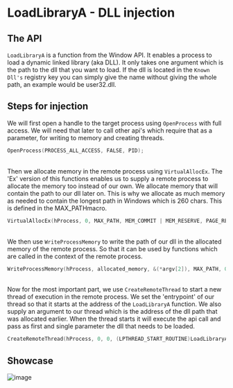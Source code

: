 # LoadLibraryA - DLL injection

## The API

```LoadLibraryA``` is a function from the Window API. It enables a process to load a dynamic linked library (aka DLL). It only takes one argument which is the path to the dll that you want to load. If the dll is located in the ```Known Dll's``` registry key you can simply give the name without giving the whole path, an example would be user32.dll.

## Steps for injection

We will first open a handle to the target process using ```OpenProcess``` with full access. We will need that later to call other api's which require that as a parameter, for writing to memory and creating threads.

```cpp
OpenProcess(PROCESS_ALL_ACCESS, FALSE, PID);
``` 
\
Then we allocate memory in the remote process using ```VirtualAllocEx```. The 'Ex' version of this functions enables us to supply a remote process to allocate the memory too instead of our own. We allocate memory that will contain the path to our dll later on. This is why we allocate as much memory as needed to contain the longest path in Windows which is 260 chars. This is defined in the MAX_PATHmacro.
  
```cpp
VirtualAllocEx(hProcess, 0, MAX_PATH, MEM_COMMIT | MEM_RESERVE, PAGE_READWRITE);
```  
\
We then use ```WriteProcessMemory``` to write the path of our dll in the allocated memory of the remote process. So that it can be used by functions which are called in the context of the remote process.

```cpp
WriteProcessMemory(hProcess, allocated_memory, &(*argv[2]), MAX_PATH, 0);
```
\
Now for the most important part, we use ```CreateRemoteThread``` to start a new thread of execution in the remote process. We set the 'entrypoint' of our thread so that it starts at the address of the ```LoadLibraryA``` function. We also supply an argument to our thread which is the address of the dll path that was allocated earlier. When the thread starts it will execute the api call and pass as first and single parameter the dll that needs to be loaded.

```cpp
CreateRemoteThread(hProcess, 0, 0, (LPTHREAD_START_ROUTINE)LoadLibraryA, allocated_memory, 0, 0);
```

## Showcase

![image](https://cdn.discordapp.com/attachments/780153367305256981/1018562091667443762/demo.gif)
